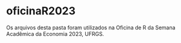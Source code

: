 # oficinaR2023
Os arquivos desta pasta foram utilizados na Oficina de R da Semana Acadêmica da Economia 2023, UFRGS.
